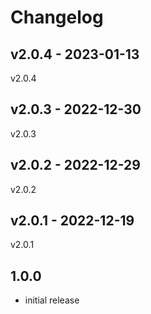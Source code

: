 # Changelog

## v2.0.4 - 2023-01-13

v2.0.4

## v2.0.3 - 2022-12-30

v2.0.3

## v2.0.2 - 2022-12-29

v2.0.2

## v2.0.1 - 2022-12-19

v2.0.1

## 1.0.0

- initial release

